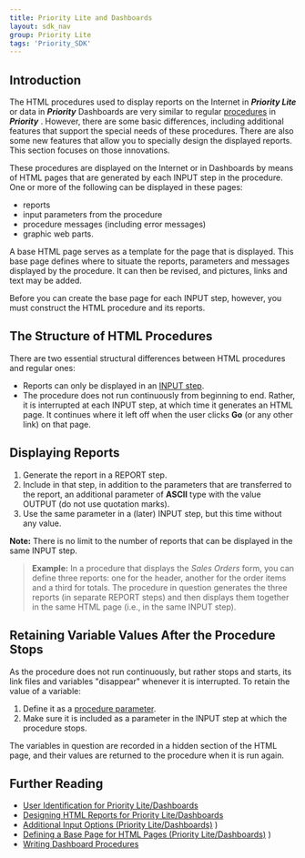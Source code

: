 ```yaml
---
title: Priority Lite and Dashboards
layout: sdk_nav
group: Priority Lite
tags: 'Priority_SDK'
---
```


## Introduction

The HTML procedures used to display reports on the Internet in
 ***Priority Lite*** or data in  ***Priority***  Dashboards are very similar
to regular [procedures](Procedures) in ***Priority*** .
However, there are some basic differences, including additional features
that support the special needs of these procedures. There are also some
new features that allow you to specially design the displayed reports.
This section focuses on those innovations.

These procedures are displayed on the Internet or in Dashboards by means
of HTML pages that are generated by each INPUT step in the procedure.
One or more of the following can be displayed in these pages:

-   reports
-   input parameters from the procedure
-   procedure messages (including error messages)
-   graphic web parts.

A base HTML page serves as a template for the page that is displayed.
This base page defines where to situate the reports, parameters and
messages displayed by the procedure. It can then be revised, and
pictures, links and text may be added.

Before you can create the base page for each INPUT step, however, you
must construct the HTML procedure and its reports.

## The Structure of HTML Procedures 

There are two essential structural differences between HTML procedures
and regular ones:

-   Reports can only be displayed in an [INPUT step](Procedure-Steps#Basic_Commands).
-   The procedure does not run continuously from beginning to end.
    Rather, it is interrupted at each INPUT step, at which time it
    generates an HTML page. It continues where it left off when the user
    clicks **Go** (or any other link) on that page.

## Displaying Reports 

1.  Generate the report in a REPORT step.
2.  Include in that step, in addition to the parameters that are
    transferred to the report, an additional parameter of **ASCII** type
    with the value OUTPUT (do not use quotation marks).
3.  Use the same parameter in a (later) INPUT step, but this time
    without any value.

**Note:** There is no limit to the number of reports that can be
displayed in the same INPUT step.


> **Example:** In a procedure that displays the *Sales Orders* form, you
> can define three reports: one for the header, another for the order
> items and a third for totals. The procedure in question generates the
> three reports (in separate REPORT steps) and then displays them
> together in the same HTML page (i.e., in the same INPUT step).

## Retaining Variable Values After the Procedure Stops 

As the procedure does not run continuously, but rather stops and starts,
its link files and variables "disappear" whenever it is interrupted. To
retain the value of a variable:

1.  Define it as a [procedure parameter](Procedure-Parameters).
2.  Make sure it is included as a parameter in the INPUT step at which
    the procedure stops.

The variables in question are recorded in a hidden section of the HTML
page, and their values are returned to the procedure when it is run
again.

## Further Reading

-   [User Identification for Priority Lite/Dashboards](Lite-Identification )
-   [Designing HTML Reports for Priority Lite/Dashboards](Lite-Dashboards-Reports )
-   [Additional Input Options (Priority Lite/Dashboards)](Lite-Dashboards) )
-   [Defining a Base Page for HTML Pages (Priority Lite/Dashboards)](Base-Page-HTML) )
-   [Writing Dashboard Procedures](Dashboard-Procedures )

